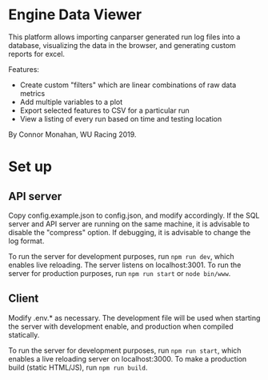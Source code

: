 Engine Data Viewer
================

This platform allows importing canparser generated run log files into a database, visualizing the data in the browser,
and generating custom reports for excel.

Features:
- Create custom "filters" which are linear combinations of raw data metrics
- Add multiple variables to a plot
- Export selected features to CSV for a particular run
- View a listing of every run based on time and testing location

By Connor Monahan, WU Racing 2019.


Set up
======

API server
----------

Copy config.example.json to config.json, and modify accordingly. If the SQL server and API server are running on the same machine, it is advisable to disable the "compress" option. If debugging, it is advisable to change the log format.

To run the server for development purposes, run `npm run dev`, which enables live reloading. The server listens on localhost:3001.
To run the server for production purposes, run `npm run start` or `node bin/www`.

Client
------

Modify .env.* as necessary. The development file will be used when starting the server with development enable, and production when compiled statically.

To run the server for development purposes, run `npm run start`, which enables a live reloading server on localhost:3000.
To make a production build (static HTML/JS), run `npm run build`.